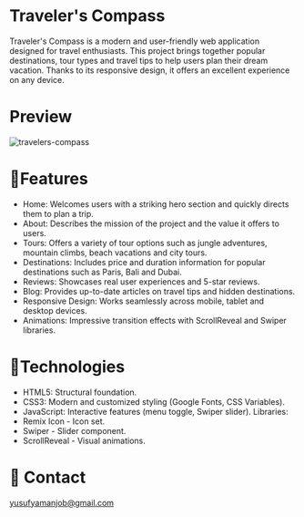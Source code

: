 # Traveler's Compass

Traveler's Compass is a modern and user-friendly web application designed for travel enthusiasts. This project brings together popular destinations, tour types and travel tips to help users plan their dream vacation. Thanks to its responsive design, it offers an excellent experience on any device.

# Preview
![travelers-compass](https://github.com/user-attachments/assets/dce1feed-0003-4b72-91f9-2d3777513877)


# 🌟Features

- Home: Welcomes users with a striking hero section and quickly directs them to plan a trip.
- About: Describes the mission of the project and the value it offers to users.
- Tours: Offers a variety of tour options such as jungle adventures, mountain climbs, beach vacations and city tours.
- Destinations: Includes price and duration information for popular destinations such as Paris, Bali and Dubai.
- Reviews: Showcases real user experiences and 5-star reviews.
- Blog: Provides up-to-date articles on travel tips and hidden destinations.
- Responsive Design: Works seamlessly across mobile, tablet and desktop devices.
- Animations: Impressive transition effects with ScrollReveal and Swiper libraries.


# 🧰Technologies
- HTML5: Structural foundation.
- CSS3: Modern and customized styling (Google Fonts, CSS Variables).
- JavaScript: Interactive features (menu toggle, Swiper slider).
Libraries:
- Remix Icon - Icon set.
- Swiper - Slider component.
- ScrollReveal - Visual animations.

# 📧 Contact
yusufyamanjob@gmail.com
